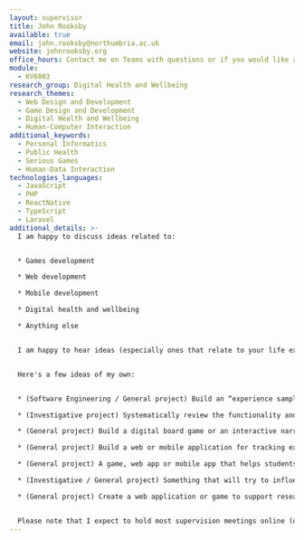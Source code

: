 ```yaml
---
layout: supervisor
title: John Rooksby
available: true
email: john.rooksby@northumbria.ac.uk
website: johnrooksby.org
office_hours: Contact me on Teams with questions or if you would like a quick chat
module:
  - KV6003
research_group: Digital Health and Wellbeing
research_themes:
  - Web Design and Development
  - Game Design and Development
  - Digital Health and Wellbeing
  - Human-Computer Interaction
additional_keywords:
  - Personal Informatics
  - Public Health
  - Serious Games
  - Human-Data Interaction
technologies_languages:
  - JavaScript
  - PHP
  - ReactNative
  - TypeScript
  - Laravel
additional_details: >-
  I am happy to discuss ideas related to:


  * Games development

  * Web development

  * Mobile development 

  * Digital health and wellbeing

  * Anything else


  I am happy to hear ideas (especially ones that relate to your life experiences, hobbies, passions, outside interests, industry experience, big ideas, strange dreams, etc). 


  Here's a few ideas of my own:


  * (Software Engineering / General project) Build an “experience sampling” application that will capture information about what someone is doing or thinking at random times of day (see - https://en.wikipedia.org/wiki/Experience_sampling_method).

  * (Investigative project) Systematically review the functionality and usability of mobile applications for managing an addiction or a chronic condition (You might learn how to use a scraper such as this - https://pypi.org/project/google-play-scraper/ to collect data) (See e.g. https://mental.jmir.org/2020/1/e15321/ https://mhealth.jmir.org/2019/1/e10353/)

  * (General project) Build a digital board game or an interactive narrative for learning about or exploring an event, a concept, or some aspect of the world (see e.g. https://dl.acm.org/doi/10.1145/3322276.3323697 https://dl.acm.org/doi/10.1145/3418038 )

  * (General project) Build a web or mobile application for tracking expenditure, food, or productivity. You might think about building upon behaviour change techniques or using intervention design methods.

  * (General project) A game, web app or mobile app that helps students practice mindfulness techniques or improve their mood (see e.g https://dl.acm.org/doi/10.1145/3025453.3025590 https://dl.acm.org/doi/10.1145/3334480.3382938)

  * (Investigative / General project) Something that will try to influence your dreams or build upon dreaming (see e.g. https://dl.acm.org/doi/10.1145/3173574.3173917 https://dl.acm.org/doi/10.1145/2663806.2663874 )

  * (General project) Create a web application or game to support researchers using the 'story completion method' (see http://oro.open.ac.uk/48404/3/IQR%20SC%20Chapter%20-%20FINAL.pdf https://dl.acm.org/doi/10.1145/3461778.3462069)


  Please note that I expect to hold most supervision meetings online (using MS Teams) this year - which I thought worked very well for one-to-one project supervision last year. I am not against face-to-face supervision, but if this is important to you please discuss this with me before making a choice.
---
```

